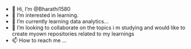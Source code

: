 - 👋 Hi, I’m @Bharathi1580
- 👀 I’m interested in learning.
- 🌱 I’m currently learning data analytics...
- 💞️ I’m looking to collaborate on the topics i m studying and would like to create myown repositories related to my learnings 
- 📫 How to reach me ...

<!---
Bharathi1580/Bharathi1580 is a ✨ special ✨ repository because its `README.md` (this file) appears on your GitHub profile.
You can click the Preview link to take a look at your changes.
--->
